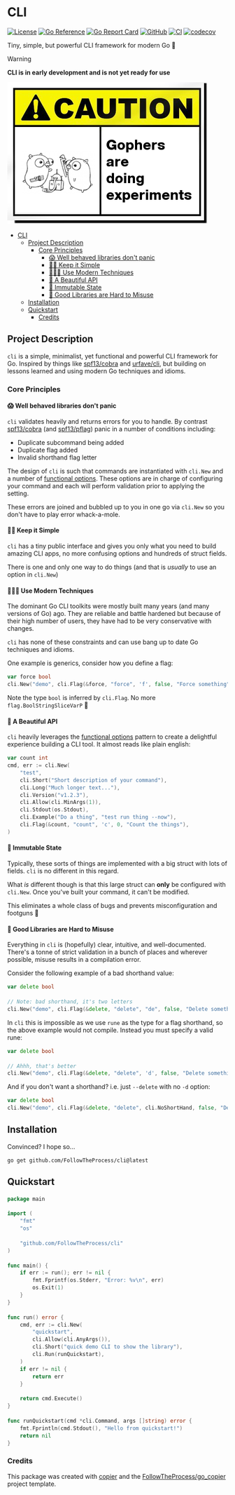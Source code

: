 # CLI

[![License](https://img.shields.io/github/license/FollowTheProcess/cli)](https://github.com/FollowTheProcess/cli)
[![Go Reference](https://pkg.go.dev/badge/github.com/FollowTheProcess/cli.svg)](https://pkg.go.dev/github.com/FollowTheProcess/cli)
[![Go Report Card](https://goreportcard.com/badge/github.com/FollowTheProcess/cli)](https://goreportcard.com/report/github.com/FollowTheProcess/cli)
[![GitHub](https://img.shields.io/github/v/release/FollowTheProcess/cli?logo=github&sort=semver)](https://github.com/FollowTheProcess/cli)
[![CI](https://github.com/FollowTheProcess/cli/workflows/CI/badge.svg)](https://github.com/FollowTheProcess/cli/actions?query=workflow%3ACI)
[![codecov](https://codecov.io/gh/FollowTheProcess/cli/branch/main/graph/badge.svg)](https://codecov.io/gh/FollowTheProcess/cli)

Tiny, simple, but powerful CLI framework for modern Go 🚀

> [!WARNING]
> **CLI is in early development and is not yet ready for use**

![caution](img/caution.png)

- [CLI](#cli)
  - [Project Description](#project-description)
    - [Core Principles](#core-principles)
      - [😱 Well behaved libraries don't panic](#-well-behaved-libraries-dont-panic)
      - [🧘🏻 Keep it Simple](#-keep-it-simple)
      - [👨🏻‍🔬 Use Modern Techniques](#-use-modern-techniques)
      - [🥹 A Beautiful API](#-a-beautiful-api)
      - [🔐 Immutable State](#-immutable-state)
      - [🚧 Good Libraries are Hard to Misuse](#-good-libraries-are-hard-to-misuse)
  - [Installation](#installation)
  - [Quickstart](#quickstart)
    - [Credits](#credits)

## Project Description

`cli` is a simple, minimalist, yet functional and powerful CLI framework for Go. Inspired by things like [spf13/cobra] and [urfave/cli], but building on lessons learned and using modern Go techniques and idioms.

### Core Principles

#### 😱 Well behaved libraries don't panic

`cli` validates heavily and returns errors for you to handle. By contrast [spf13/cobra] (and [spf13/pflag]) panic in a number of conditions including:

- Duplicate subcommand being added
- Duplicate flag added
- Invalid shorthand flag letter

The design of `cli` is such that commands are instantiated with `cli.New` and a number of [functional options]. These options are in charge of configuring your command and each will perform validation prior to applying the setting.

These errors are joined and bubbled up to you in one go via `cli.New` so you don't have to play error whack-a-mole.

#### 🧘🏻 Keep it Simple

`cli` has a tiny public interface and gives you only what you need to build amazing CLI apps, no more confusing options and hundreds of struct fields.

There is one and only one way to do things (and that is *usually* to use an option in `cli.New`)

#### 👨🏻‍🔬 Use Modern Techniques

The dominant Go CLI toolkits were mostly built many years (and many versions of Go) ago. They are reliable and battle hardened but because of their high number of users, they have had to be very conservative with changes.

`cli` has none of these constraints and can use bang up to date Go techniques and idioms.

One example is generics, consider how you define a flag:

```go
var force bool
cli.New("demo", cli.Flag(&force, "force", 'f', false, "Force something"))
```

Note the type `bool` is inferred by `cli.Flag`. No more `flag.BoolStringSliceVarP` 🎉

#### 🥹 A Beautiful API

`cli` heavily leverages the [functional options] pattern to create a delightful experience building a CLI tool. It almost reads like plain english:

```go
var count int
cmd, err := cli.New(
    "test",
    cli.Short("Short description of your command"),
    cli.Long("Much longer text..."),
    cli.Version("v1.2.3"),
    cli.Allow(cli.MinArgs(1)),
    cli.Stdout(os.Stdout),
    cli.Example("Do a thing", "test run thing --now"),
    cli.Flag(&count, "count", 'c', 0, "Count the things"),
)
```

#### 🔐 Immutable State

Typically, these sorts of things are implemented with a big struct with lots of fields. `cli` is no different in this regard.

What *is* different though is that this large struct can **only** be configured with `cli.New`. Once you've built your command, it can't be modified.

This eliminates a whole class of bugs and prevents misconfiguration and footguns 🔫

#### 🚧 Good Libraries are Hard to Misuse

Everything in `cli` is (hopefully) clear, intuitive, and well-documented. There's a tonne of strict validation in a bunch of places and wherever possible, misuse results in a compilation error.

Consider the following example of a bad shorthand value:

```go
var delete bool

// Note: bad shorthand, it's two letters
cli.New("demo", cli.Flag(&delete, "delete", "de", false, "Delete something"))
```

In `cli` this is impossible as we use `rune` as the type for a flag shorthand, so the above example would not compile. Instead you must specify a valid rune:

```go
var delete bool

// Ahhh, that's better
cli.New("demo", cli.Flag(&delete, "delete", 'd', false, "Delete something"))
```

And if you don't want a shorthand? i.e. just `--delete` with no `-d` option:

```go
var delete bool
cli.New("demo", cli.Flag(&delete, "delete", cli.NoShortHand, false, "Delete something"))
```

## Installation

Convinced? I hope so...

```shell
go get github.com/FollowTheProcess/cli@latest
```

## Quickstart

```go
package main

import (
	"fmt"
	"os"

	"github.com/FollowTheProcess/cli"
)

func main() {
	if err := run(); err != nil {
		fmt.Fprintf(os.Stderr, "Error: %v\n", err)
		os.Exit(1)
	}
}

func run() error {
	cmd, err := cli.New(
		"quickstart",
		cli.Allow(cli.AnyArgs()),
		cli.Short("quick demo CLI to show the library"),
		cli.Run(runQuickstart),
	)
	if err != nil {
		return err
	}

	return cmd.Execute()
}

func runQuickstart(cmd *cli.Command, args []string) error {
	fmt.Fprintln(cmd.Stdout(), "Hello from quickstart!")
	return nil
}

```

### Credits

This package was created with [copier] and the [FollowTheProcess/go_copier] project template.

[copier]: https://copier.readthedocs.io/en/stable/
[FollowTheProcess/go_copier]: https://github.com/FollowTheProcess/go_copier
[spf13/cobra]: https://github.com/spf13/cobra
[spf13/pflag]: https://github.com/spf13/pflag
[urfave/cli]: https://github.com/urfave/cli
[functional options]: https://dave.cheney.net/2014/10/17/functional-options-for-friendly-apis
